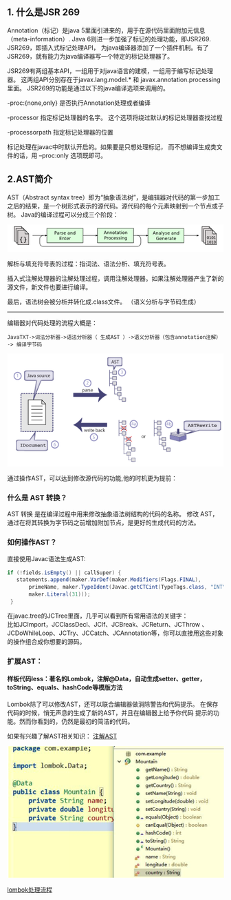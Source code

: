 ## 1. 什么是JSR 269

Annotation（标记）是java 5里面引进来的，用于在源代码里面附加元信息（meta-information）.
Java 6则进一步加强了标记的处理功能，即JSR269. JSR269，即插入式标记处理API，
为java编译器添加了一个插件机制。有了JSR269，就有能力为java编译器写一个特定的标记处理器了。

JSR269有两组基本API，一组用于对java语言的建模，一组用于编写标记处理器。
这两组API分别存在于javax.lang.model.* 和 javax.annotation.processing里面。
JSR269的功能是通过以下的java编译选项来调用的。

-proc:{none,only} 是否执行Annotation处理或者编译

-processor <classes> 指定标记处理器的名字。
这个选项将绕过默认的标记处理器查找过程

-processorpath <path> 指定标记处理器的位置

标记处理在javac中时默认开启的。如果要是只想处理标记，
而不想编译生成类文件的话，用 –proc:only 选项既即可。

## 2.AST简介


AST（Abstract syntax tree）即为“抽象语法树”，是编辑器对代码的第一步加工之后的结果，是一个树形式表示的源代码。源代码的每个元素映射到一个节点或子树。
Java的编译过程可以分成三个阶段：

![](ast语法树.png)

解析与填充符号表的过程：指词法、语法分析、填充符号表。

插入式注解处理器的注解处理过程，调用注解处理器。如果注解处理器产生了新的源文件，新文件也要进行编译。

最后，语法树会被分析并转化成.class文件。 （语义分析与字节码生成）


---
编辑器对代码处理的流程大概是：

```
JavaTXT->词法分析器->语法分析器（ 生成AST ）->语义分析器（包含annotation注解） -> 编译字节码
```
![](语法树2.png)

通过操作AST，可以达到修改源代码的功能,他的时机更为提前：

### 什么是 AST 转换？

AST 转换 是在编译过程中用来修改抽象语法树结构的代码的名称。
修改 AST，通过在将其转换为字节码之前增加附加节点，是更好的生成代码的方法。

### 如何操作AST？

直接使用Javac语法生成AST:

```java
if (!fields.isEmpty() || callSuper) {
   statements.append(maker.VarDef(maker.Modifiers(Flags.FINAL),
       primeName, maker.TypeIdent(Javac.getCTCint(TypeTags.class, "INT")), 
       maker.Literal(31)));
 }
```

在javac.tree的JCTree里面，几乎可以看到所有常用语法的关键字：<br>
比如JCImport，JCClassDecl、JCIf、JCBreak、JCReturn、JCThrow
、JCDoWhileLoop、JCTry、JCCatch、JCAnnotation等，你可以直接用这些对象的操作组合成你想要的源码。

### 扩展AST：

#### 样板代码less：著名的Lombok，注解@Data，自动生成setter、getter，toString、equals、hashCode等模版方法

Lombok除了可以修改AST，还可以联合编辑器做消除警告和代码提示。
在保存代码的时候，悄无声息的生成了新的AST，并且在编辑器上给予你代码
提示的功能。然而你看到的，仍然是最初的简洁的代码。

如果有兴趣了解AST相关知识：
[注解AST](https://blog.csdn.net/dd864140130/article/details/53875814)

![](lombok简洁.png)


[lombok处理流程](lombok处理流程.md)





